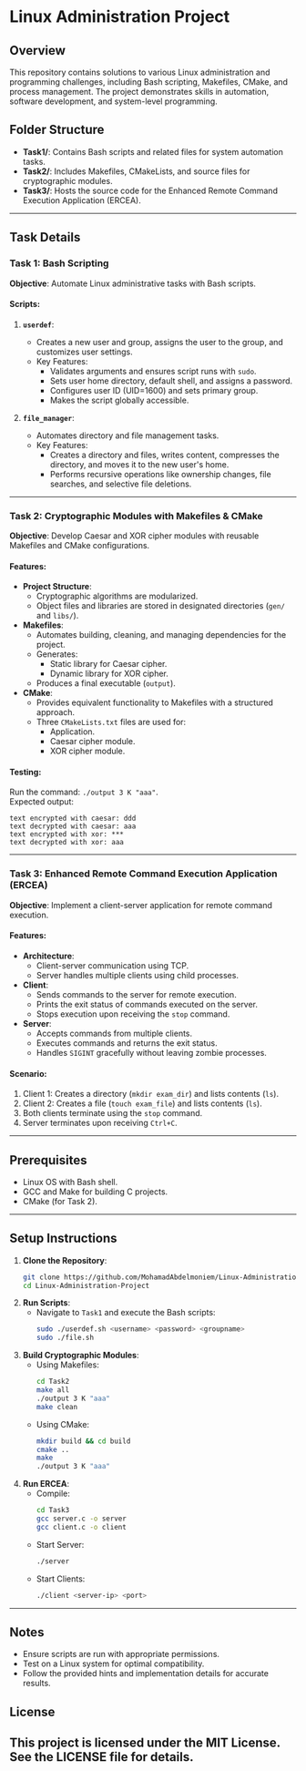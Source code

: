 # Linux Administration Project

## Overview
This repository contains solutions to various Linux administration and programming challenges, including Bash scripting, Makefiles, CMake, and process management. The project demonstrates skills in automation, software development, and system-level programming.

## Folder Structure
- **Task1/**: Contains Bash scripts and related files for system automation tasks.
- **Task2/**: Includes Makefiles, CMakeLists, and source files for cryptographic modules.
- **Task3/**: Hosts the source code for the Enhanced Remote Command Execution Application (ERCEA).

---

## Task Details

### Task 1: Bash Scripting
**Objective**: Automate Linux administrative tasks with Bash scripts.

#### Scripts:
1. **`userdef`**: 
   - Creates a new user and group, assigns the user to the group, and customizes user settings.
   - Key Features:
     - Validates arguments and ensures script runs with `sudo`.
     - Sets user home directory, default shell, and assigns a password.
     - Configures user ID (UID=1600) and sets primary group.
     - Makes the script globally accessible.

2. **`file_manager`**:
   - Automates directory and file management tasks.
   - Key Features:
     - Creates a directory and files, writes content, compresses the directory, and moves it to the new user's home.
     - Performs recursive operations like ownership changes, file searches, and selective file deletions.

---

### Task 2: Cryptographic Modules with Makefiles & CMake
**Objective**: Develop Caesar and XOR cipher modules with reusable Makefiles and CMake configurations.

#### Features:
- **Project Structure**:
  - Cryptographic algorithms are modularized.
  - Object files and libraries are stored in designated directories (`gen/` and `libs/`).
- **Makefiles**:
  - Automates building, cleaning, and managing dependencies for the project.
  - Generates:
    - Static library for Caesar cipher.
    - Dynamic library for XOR cipher.
  - Produces a final executable (`output`).
- **CMake**:
  - Provides equivalent functionality to Makefiles with a structured approach.
  - Three `CMakeLists.txt` files are used for:
    - Application.
    - Caesar cipher module.
    - XOR cipher module.

#### Testing:
Run the command: `./output 3 K "aaa"`.  
Expected output:
```
text encrypted with caesar: ddd
text decrypted with caesar: aaa
text encrypted with xor: ***
text decrypted with xor: aaa
```

---

### Task 3: Enhanced Remote Command Execution Application (ERCEA)
**Objective**: Implement a client-server application for remote command execution.

#### Features:
- **Architecture**: 
  - Client-server communication using TCP.
  - Server handles multiple clients using child processes.
- **Client**:
  - Sends commands to the server for remote execution.
  - Prints the exit status of commands executed on the server.
  - Stops execution upon receiving the `stop` command.
- **Server**:
  - Accepts commands from multiple clients.
  - Executes commands and returns the exit status.
  - Handles `SIGINT` gracefully without leaving zombie processes.

#### Scenario:
1. Client 1: Creates a directory (`mkdir exam_dir`) and lists contents (`ls`).
2. Client 2: Creates a file (`touch exam_file`) and lists contents (`ls`).
3. Both clients terminate using the `stop` command.
4. Server terminates upon receiving `Ctrl+C`.

---

## Prerequisites
- Linux OS with Bash shell.
- GCC and Make for building C projects.
- CMake (for Task 2).

---

## Setup Instructions
1. **Clone the Repository**:
   ```bash
   git clone https://github.com/MohamadAbdelmoniem/Linux-Administration-Project
   cd Linux-Administration-Project
   ```
2. **Run Scripts**:
   - Navigate to `Task1` and execute the Bash scripts:
     ```bash
     sudo ./userdef.sh <username> <password> <groupname>
     sudo ./file.sh
     ```
3. **Build Cryptographic Modules**:
   - Using Makefiles:
     ```bash
     cd Task2
     make all
     ./output 3 K "aaa"
     make clean
     ```
   - Using CMake:
     ```bash
     mkdir build && cd build
     cmake ..
     make
     ./output 3 K "aaa"
     ```
4. **Run ERCEA**:
   - Compile:
     ```bash
     cd Task3
     gcc server.c -o server
     gcc client.c -o client
     ```
   - Start Server:
     ```bash
     ./server
     ```
   - Start Clients:
     ```bash
     ./client <server-ip> <port>
     ```
     
---
## Notes
- Ensure scripts are run with appropriate permissions.
- Test on a Linux system for optimal compatibility.
- Follow the provided hints and implementation details for accurate results.
## License
This project is licensed under the MIT License. See the LICENSE file for details.
---

